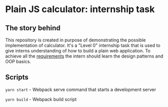 # Plain JS calculator: internship task

## The story behind

This repository is created in purpose of demonstrating the possible implementation of calculator.
It's a "Level 0" internship task that is used to give interns understanding of how to build a plain web application.
To achieve all the [requirements](https://docs.google.com/document/d/1j8DnTnRSNoRBdYtKu3Rgk1STLso4X5Rev2-oEyxMsK8/edit) the intern should learn the design patterns and OOP basics.

## Scripts

`yarn start` - Webpack serve command that starts a development server

`yarn build` - Webpack build script
